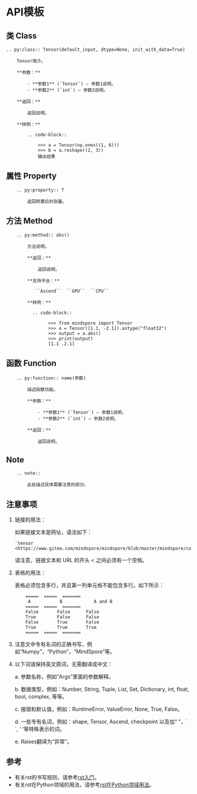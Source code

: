 ﻿# API模板

## 类 Class

```text
.. py:class:: Tensor(default_input, dtype=None, init_with_data=True)

    Tensor简介。

    **参数：**

        - **参数1** (`Tensor`) – 参数1说明。
        - **参数2** (`int`) – 参数2说明。

    **返回：**

        返回说明。

    **样例：**

        .. code-block::

            >>> a = Tensor(np.ones((1, 6)))
            >>> b = a.reshape((2, 3))
            输出结果
```

## 属性 Property

```text
    .. py:property:: T

        返回转置后的张量。
```

## 方法 Method

```text
    .. py:method:: abs()

        方法说明。

        **返回：**

            返回说明。

        **支持平台：**

           ``Ascend``  ``GPU``  ``CPU``

        **样例：**

          .. code-block::

                >>> from mindspore import Tensor
                >>> a = Tensor([1.1, -2.1]).astype("float32")
                >>> output = a.abs()
                >>> print(output)
                [1.1 .2.1]
```

## 函数 Function

```text
    .. py:function:: name(参数)

        描述函数功能。

        **参数：**

            - **参数1** (`Tensor`) – 参数1说明。
            - **参数2** (`int`) – 参数2说明。

        **返回：**

            返回说明。
```

## Note

```text
    .. note::

        此处描述具体需要注意的部分。
```

## 注意事项

1. 链接的用法：

    如果链接文本是网址，语法如下：

    ```text
    `tensor <https://www.gitee.com/mindspore/mindspore/blob/master/mindspore/common/tensor.py>`_
    ```

    请注意，链接文本和 URL 的开头 < 之间必须有一个空格。

2. 表格的用法：

    表格必须包含多行，并且第一列单元格不能包含多行。如下所示：

    ```text
        =====  =====  =======
         A           B            A and B
        =====  =====  =======
        False       False      False
        True        False      False
        False       True       False
        True        True       True
        =====  =====  =======
    ```

3. 注意文中专有名词的正确书写，例如“Numpy”，“Python”，“MindSpore”等。

4. 以下词请保持英文原词，无需翻译成中文：

    a. 参数名称，例如“Args”里面的参数解释。

    b. 数据类型，例如：Number, String, Tuple, List, Set, Dictionary, int, float, bool, complex, 等等。

    c. 报错和默认值，例如：RuntimeError, ValueError, None, True, False。

    d. 一些专有名词，例如：shape, Tensor, Ascend, checkpoint 以及加“ ”，\` \`, ‘ ’等特殊表示的词。

    e. Raises翻译为“异常”。

## 参考

- 有关rst的书写规则，请参考[rst入门](https://www.sphinx-doc.org/en/master/usage/restructuredtext/basics.html)。
- 有关rst在Python领域的用法，请参考[rst在Python领域用法](https://www.sphinx-doc.org/en/master/usage/restructuredtext/domains.html#the-python-domain)。